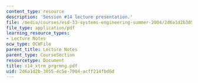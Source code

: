 ```yaml
---
content_type: resource
description: 'Session #14 lecture presentation.'
file: /media/courses/esd-33-systems-engineering-summer-2004/2d6a1d2b30554c5e7004acff214fbd6d_s14_xtrm_prgrmng.pdf
file_type: application/pdf
learning_resource_types:
- Lecture Notes
ocw_type: OCWFile
parent_title: Lecture Notes
parent_type: CourseSection
resourcetype: Document
title: s14_xtrm_prgrmng.pdf
uid: 2d6a1d2b-3055-4c5e-7004-acff214fbd6d
---
```

